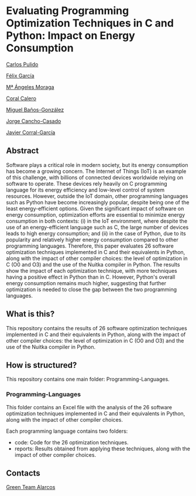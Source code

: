 # Evaluating Programming Optimization Techniques in C and Python: Impact on Energy Consumption
[Carlos Pulido](https://orcid.org/0009-0008-8122-3500)  

[Félix García](https://orcid.org/0000-0001-6460-0353)

[Mª Ángeles Moraga](https://orcid.org/0000-0001-9165-7144)

[Coral Calero](https://orcid.org/0000-0003-0728-4176)

[Miguel Baños-González](https://orcid.org/0009-0000-5444-7631)

[Jorge Cancho-Casado](https://orcid.org/0009-0004-4501-4657)

[Javier Corral-García](https://orcid.org/0000-0002-4682-9389)


## Abstract
Software plays a critical role in modern society, but its energy consumption has become a growing concern. The Internet of Things (IoT) is an example of this challenge, with billions of connected devices worldwide relying on software to operate. These devices rely heavily on C programming language for its energy efficiency and low-level control of system resources. However, outside the IoT domain, other programming languages such as Python have become increasingly popular, despite being one of the least energy-efficient options. Given the significant impact of software on energy consumption, optimization efforts are essential to minimize energy consumption in both contexts: (i) in the IoT environment, where despite the use of an energy-efficient language such as C, the large number of devices leads to high energy consumption; and (ii) in the case of Python, due to its popularity and relatively higher energy consumption compared to other programming languages. Therefore, this paper evaluates 26 software optimization techniques implemented in C and their equivalents in Python, along with the impact of other compiler choices: the level of optimization in C (O0 and O3) and the use of the Nuitka compiler in Python. The results show the impact of each optimization technique, with more techniques having a positive effect in Python than in C. However, Python's overall energy consumption remains much higher, suggesting that further optimization is needed to close the gap between the two programming languages.

## What is this?
This repository contains the results of 26 software optimization techniques implemented in C and their equivalents in Python, along with the impact of other compiler choices: the level of optimization in C (O0 and O3) and the use of the Nuitka compiler in Python.

## How is structured?
This repository contains one main folder: Programming-Languages.

### Programming-Languages
This folder contains an Excel file with the analysis of the 26 software optimization techniques implemented in C and their equivalents in Python, along with the impact of other compiler choices.

Each programming language contains two folders:
   - code: Code for the 26 optimization techniques.  
   - reports: Results obtained from applying these techniques, along with the impact of other compiler choices.

## Contacts
[Green Team Alarcos](https://greenteamalarcos.uclm.es/)

